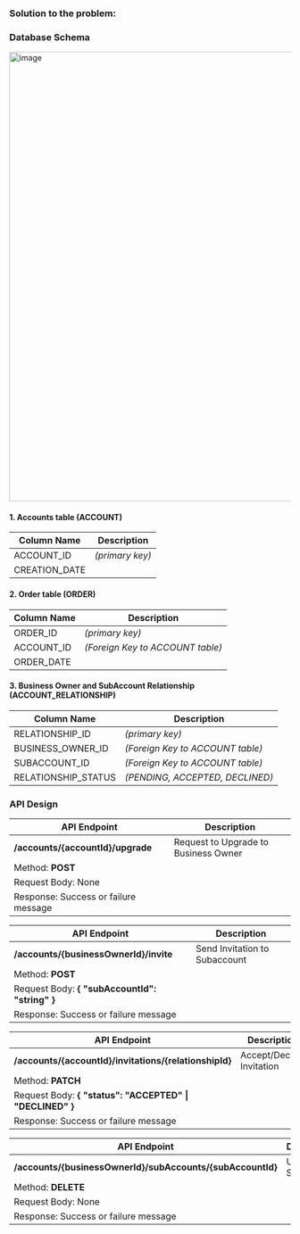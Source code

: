 ### Solution to the problem:

### Database Schema

<img width="806" alt="image" src="https://github.com/akshaykale/supply-house-takehome-test/assets/10893215/3ff8b139-7162-4f3e-87a6-18ad84114d3a">


#### 1. Accounts table (ACCOUNT)

| Column Name   | Description          |
|---------------|----------------------|
| ACCOUNT_ID    | *(primary key)*      |
| CREATION_DATE |                      |

#### 2. Order table (ORDER)

| Column Name   | Description                                     |
|---------------|-------------------------------------------------|
| ORDER_ID      | *(primary key)*                                 |
| ACCOUNT_ID    | *(Foreign Key to ACCOUNT table)*                |
| ORDER_DATE    |                                                 |

#### 3. Business Owner and SubAccount Relationship (ACCOUNT_RELATIONSHIP)

| Column Name        | Description                               |
|--------------------|-------------------------------------------|
| RELATIONSHIP_ID    | *(primary key)*                           |
| BUSINESS_OWNER_ID  | *(Foreign Key to ACCOUNT table)*          |
| SUBACCOUNT_ID      | *(Foreign Key to ACCOUNT table)*          |
| RELATIONSHIP_STATUS| *(PENDING, ACCEPTED, DECLINED)*           |

### API Design

| API Endpoint                                  | Description                       |
|-----------------------------------------------|-----------------------------------|
| **/accounts/{accountId}/upgrade**             | Request to Upgrade to Business Owner |
| Method: **POST**                              |                                   |
| Request Body: None                            |                                   |
| Response: Success or failure message          |                                   |

| API Endpoint                                  | Description                       |
|-----------------------------------------------|-----------------------------------|
| **/accounts/{businessOwnerId}/invite**        | Send Invitation to Subaccount     |
| Method: **POST**                              |                                   |
| Request Body: **{ "subAccountId": "string" }**|                                   |
| Response: Success or failure message          |                                   |

| API Endpoint                                  | Description                       |
|-----------------------------------------------|-----------------------------------|
| **/accounts/{accountId}/invitations/{relationshipId}** | Accept/Decline Invitation |
| Method: **PATCH**                                      |                         |
| Request Body: **{ "status": "ACCEPTED" \| "DECLINED" }**|                         |
| Response: Success or failure message                   |                         |

| API Endpoint                                  | Description                       |
|-----------------------------------------------|-----------------------------------|
| **/accounts/{businessOwnerId}/subAccounts/{subAccountId}** | Unlink Subaccount      |
| Method: **DELETE**                                          |                        |
| Request Body: None                                          |                        |
| Response: Success or failure message                        |                        |





